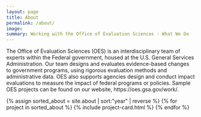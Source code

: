 ```yaml
---
layout: page
title: About
permalink: /about/
image:
summary: Working with the Office of Evaluation Sciences - What We Do 
---
```


<p>The Office of Evaluation Sciences (OES) is an interdisciplinary team of experts within the Federal government, housed at the U.S. General Services Administration. Our team designs and evaluates evidence-based changes to government programs, using rigorous evaluation methods and administrative data. OES also supports agencies design and conduct impact evaluations to measure the impact of federal programs or policies. Sample OES projects can be found on our website, https://oes.gsa.gov/work/. </p>


<div class="margin-top-4">
  <div class="grid-row grid-gap">
    {% assign sorted_about = site.about | sort:"year" | reverse %}
    {% for project in sorted_about %}
      {% include project-card.html %}
    {% endfor %}
  </div>
</div>
